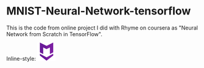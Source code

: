 # MNIST-Neural-Network-tensorflow
This is the code from online project I did with Rhyme on coursera as "Neural Network from Scratch in TensorFlow".

Inline-style: 
![alt text](https://github.com/adam-p/markdown-here/raw/master/src/common/images/icon48.png "Logo Title Text 1")

